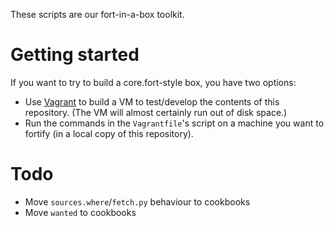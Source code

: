 These scripts are our fort-in-a-box toolkit.

Getting started
===============

If you want to try to build a core.fort-style box, you have two options:

- Use [Vagrant](http://vagrantup.com/) to build a VM to test/develop the contents of this repository. (The VM will almost certainly run out of disk space.)
- Run the commands in the `Vagrantfile`'s script on a machine you want to fortify (in a local copy of this repository).

Todo
====

- Move `sources.where`/`fetch.py` behaviour to cookbooks
- Move `wanted` to cookbooks
